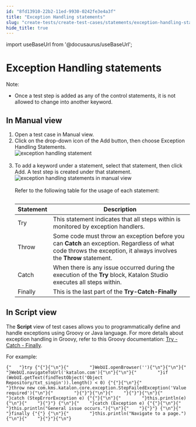 ```yaml
---
id: "8fd13910-22b2-11ed-9930-0242fe3e4a3f"
title: "Exception Handling statements"
slug: "create-tests/create-test-cases/statements/exception-handling-statements"
hide_title: true
---
```

import useBaseUrl from '@docusaurus/useBaseUrl';


# <a id="id_10" class="anchor_top_offset"/><a id="ariaid-title1" class="anchor_top_offset"/>Exception Handling statements

<div xmlns="http://www.w3.org/1999/xhtml" className="note note note_note"><span className="note__title">Note:</span> 
  <ul className="ul"><li className="li"><p className="p">Once a test step is added as any of the control statements, it
        is not allowed to change into another keyword.</p></li></ul>
</div>

## <a id="task-9820" class="anchor_top_offset"/>In Manual view 

<ol xmlns="http://www.w3.org/1999/xhtml" className="ol steps"><li className="li step stepexpand"><span className="ph cmd">Open a test case in <span className="ph uicontrol">Manual</span> view.</span></li><li className="li step stepexpand"><span className="ph cmd">Click on the drop-down icon of the <span className="ph uicontrol">Add</span> button, then choose <span className="ph uicontrol">Exception Handling Statements</span>.</span><div className="itemgroup stepxmp"><img className="image" src={useBaseUrl("https://github.com/katalon-studio/docs-images/raw/master/katalon-studio/docs/statements/exception-handling-statements.png")} width={500} alt="exception handling statement" /><br /><br /></div></li><li className="li step stepexpand"><span className="ph cmd">To add a keyword under a statement, select that statement, then click <span className="ph uicontrol">Add</span>. A test step is created under that statement.</span><div className="itemgroup stepxmp"><img className="image" src={useBaseUrl("https://github.com/katalon-studio/docs-images/raw/master/katalon-studio/docs/statements/exception-handling.png")} alt="exception handling statements in manual view" /><br /><br /></div><div className="itemgroup info">Refer to the following table for the usage of each statement:<table className="table anchor_top_offset" id="task-9820__0483999f-5eb4-41aa-9598-93158d8ad041"><caption /><thead className="thead"><tr className><th className="entry anchor_top_offset" id="task-9820__0483999f-5eb4-41aa-9598-93158d8ad041__entry__1">Statement</th><th className="entry anchor_top_offset" id="task-9820__0483999f-5eb4-41aa-9598-93158d8ad041__entry__2">Description</th></tr></thead><tbody className="tbody"><tr className><td className="entry" headers="task-9820__0483999f-5eb4-41aa-9598-93158d8ad041__entry__1 task-9820__0483999f-5eb4-41aa-9598-93158d8ad041__entry__2 ">Try</td><td className="entry" headers="task-9820__0483999f-5eb4-41aa-9598-93158d8ad041__entry__1 task-9820__0483999f-5eb4-41aa-9598-93158d8ad041__entry__2 ">This statement indicates that all steps within is monitored by exception handlers.</td></tr><tr className><td className="entry" headers="task-9820__0483999f-5eb4-41aa-9598-93158d8ad041__entry__1 task-9820__0483999f-5eb4-41aa-9598-93158d8ad041__entry__2 ">Throw</td><td className="entry" headers="task-9820__0483999f-5eb4-41aa-9598-93158d8ad041__entry__1 task-9820__0483999f-5eb4-41aa-9598-93158d8ad041__entry__2 ">Some code must throw an exception before you can <strong className="ph b">Catch</strong> an exception. Regardless of what code throws the exception, it always involves the <strong className="ph b">Throw</strong> statement.</td></tr><tr className><td className="entry" headers="task-9820__0483999f-5eb4-41aa-9598-93158d8ad041__entry__1 task-9820__0483999f-5eb4-41aa-9598-93158d8ad041__entry__2 ">Catch</td><td className="entry" headers="task-9820__0483999f-5eb4-41aa-9598-93158d8ad041__entry__1 task-9820__0483999f-5eb4-41aa-9598-93158d8ad041__entry__2 ">When there is any issue occurred during the execution of the <strong className="ph b">Try</strong> block, Katalon Studio executes all steps within.</td></tr><tr className><td className="entry" headers="task-9820__0483999f-5eb4-41aa-9598-93158d8ad041__entry__1 task-9820__0483999f-5eb4-41aa-9598-93158d8ad041__entry__2 ">Finally</td><td className="entry" headers="task-9820__0483999f-5eb4-41aa-9598-93158d8ad041__entry__1 task-9820__0483999f-5eb4-41aa-9598-93158d8ad041__entry__2 ">This is the last part of the <strong className="ph b">Try-Catch-Finally</strong></td></tr></tbody></table></div></li></ol> 
      

## <a id="id_12" class="anchor_top_offset"/>In Script view

      
        
<p xmlns="http://www.w3.org/1999/xhtml" className="p">The <strong className="ph b">Script</strong> view of test cases allows you   to programmatically define and handle exceptions using Groovy or   Java language. For more details about exception handling in Groovy,   refer to this Groovy documentation: <a className="xref j-external-link" href="http://groovy-lang.org/semantics.html#_try_catch_finally" target="_blank">Try     - Catch - Finally</a>.</p> 
        
<p xmlns="http://www.w3.org/1999/xhtml" className="p">For example:</p> 
                  
<pre xmlns="http://www.w3.org/1999/xhtml" className="pre codeblock"><code>{"   "}try {"{"}{"\n"}{"        "}WebUI.openBrowser(''){"\n"}{"\n"}{"        "}WebUI.navigateToUrl('katalon.com'){"\n"}{"\n"}{"        "}if (WebUI.getText(findTestObject('Object Repository/txt_singin')).length() &lt; 0) {"{"}{"\n"}{"            "}throw new com.kms.katalon.core.exception.StepFailedException('Value required'){"\n"}{"        "}{"}"}{"\n"}{"    "}{"}"}{"\n"}{"    "}catch (StepErrorException e) {"{"}{"\n"}{"        "}this.println(e){"\n"}{"    "}{"}"} {"\n"}{"    "}catch (Exception e) {"{"}{"\n"}{"        "}this.println("General issue occurs."){"\n"}{"    "}{"}"} {"\n"}{"    "}finally {"{"} {"\n"}{"        "}this.println("Navigate to a page."){"\n"}{"    "}{"}"}{"\n"}</code></pre> 
              
    
